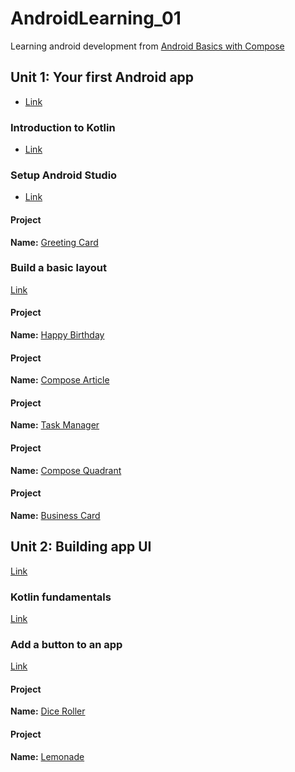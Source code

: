 # AndroidLearning_01

Learning android development from [Android Basics with Compose](https://developer.android.com/courses/android-basics-compose/course)

## Unit 1: Your first Android app

- [Link](https://developer.android.com/courses/android-basics-compose/unit-1)

### Introduction to Kotlin
 
- [Link](https://developer.android.com/courses/pathways/android-basics-compose-unit-1-pathway-1)

### Setup Android Studio

- [Link](https://developer.android.com/courses/pathways/android-basics-compose-unit-1-pathway-2)

#### Project

**Name:** [Greeting Card](./GreetingCard/)

### Build a basic layout

[Link](https://developer.android.com/courses/pathways/android-basics-compose-unit-1-pathway-3)

#### Project

**Name:** [Happy Birthday](./HappyBirthday/)

#### Project

**Name:** [Compose Article](./ComposeArticle/)

#### Project

**Name:** [Task Manager](./TaskManager/)

#### Project

**Name:** [Compose Quadrant](./ComposeQuadrant/)

#### Project

**Name:** [Business Card](./BusinessCard/)

## Unit 2: Building app UI

[Link](https://developer.android.com/courses/android-basics-compose/unit-2)

### Kotlin fundamentals

[Link](https://developer.android.com/courses/pathways/android-basics-compose-unit-2-pathway-1)

### Add a button to an app

[Link](https://developer.android.com/courses/pathways/android-basics-compose-unit-2-pathway-2)

#### Project

**Name:** [Dice Roller](./DiceRoller/)

#### Project

**Name:** [Lemonade](./Lemonade/)